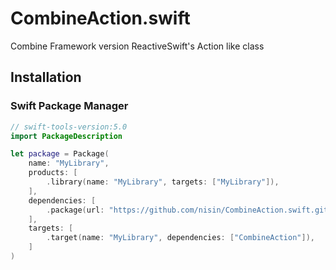 # CombineAction.swift
Combine Framework version ReactiveSwift's Action like class

## Installation

### Swift Package Manager



```swift
// swift-tools-version:5.0
import PackageDescription

let package = Package(
    name: "MyLibrary",
    products: [
        .library(name: "MyLibrary", targets: ["MyLibrary"]),
    ],
    dependencies: [
        .package(url: "https://github.com/nisin/CombineAction.swift.git", .branch("main")),
    ],
    targets: [
        .target(name: "MyLibrary", dependencies: ["CombineAction"]),
    ]
)
```